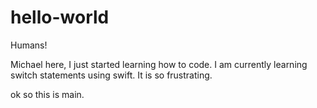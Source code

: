 # hello-world

Humans! 

Michael here, I just started learning how to code. I am currently learning switch statements using swift. It is so frustrating.

ok so this is main.
